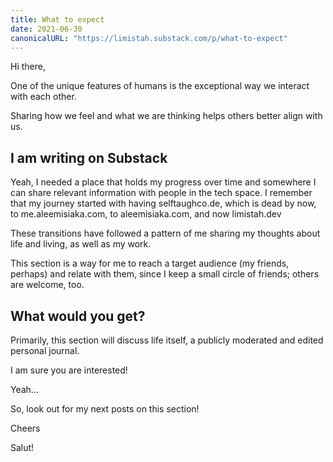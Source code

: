 ```yaml
---
title: What to expect
date: 2021-06-30
canonicalURL: "https://limistah.substack.com/p/what-to-expect"
---
```


Hi there,

One of the unique features of humans is the exceptional way we interact with each other. 

Sharing how we feel and what we are thinking helps others better align with us.

## I am writing on Substack

Yeah, I needed a place that holds my progress over time and somewhere I can share relevant information with people in the tech space. I remember that my journey started with having selftaughco.de, which is dead by now, to me.aleemisiaka.com, to aleemisiaka.com, and now limistah.dev

These transitions have followed a pattern of me sharing my thoughts about life and living, as well as my work.

This section is a way for me to reach a target audience (my friends, perhaps) and relate with them, since I keep a small circle of friends; others are welcome, too.

## What would you get?

Primarily, this section will discuss life itself, a publicly moderated and edited personal journal.

I am sure you are interested!

Yeah…

So, look out for my next posts on this section!

Cheers

Salut!